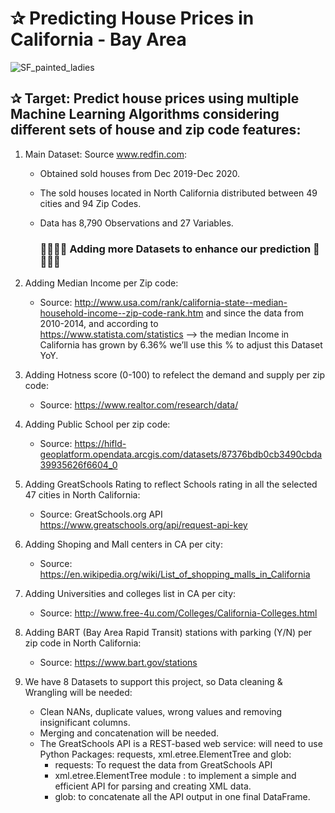 # ✰ Predicting House Prices in California - Bay Area

![SF_painted_ladies](https://user-images.githubusercontent.com/67468718/103456623-c483f400-4cac-11eb-8cdb-d508d23d80ba.jpg)


## ✰ Target: Predict house prices using multiple Machine Learning Algorithms considering different sets of house and zip code features:

1. Main Dataset: Source www.redfin.com:
    * Obtained sold houses from Dec 2019-Dec 2020.
    * The sold houses located in North California distributed between 49 cities and 94 Zip Codes.
    * Data has 8,790 Observations and 27 Variables.

         ### 🌟🌟🌟🌟 Adding more Datasets to enhance our prediction 🌟🌟🌟🌟

2. Adding Median Income per Zip code:
    * Source: http://www.usa.com/rank/california-state--median-household-income--zip-code-rank.htm and since the data from 2010-2014, and according to              
      https://www.statista.com/statistics --> the median Income in California has grown by 6.36% we’ll use this % to adjust this Dataset YoY.
      
3. Adding Hotness score (0-100) to refelect the demand and supply per zip code:
    * Source: https://www.realtor.com/research/data/
      
4. Adding Public School per zip code:
    * Source: https://hifld-geoplatform.opendata.arcgis.com/datasets/87376bdb0cb3490cbda39935626f6604_0
    
5. Adding GreatSchools Rating to reflect Schools rating in all the selected 47 cities in North California:
    * Source: GreatSchools.org API https://www.greatschools.org/api/request-api-key

6. Adding Shoping and Mall centers in CA per city:
    * Source: https://en.wikipedia.org/wiki/List_of_shopping_malls_in_California
    
7. Adding Universities and colleges list in CA per city:
    * Source: http://www.free-4u.com/Colleges/California-Colleges.html
    
8. Adding BART (Bay Area Rapid Transit) stations with parking (Y/N) per zip code in North California:
    * Source: https://www.bart.gov/stations
    
9. We have 8 Datasets to support this project, so Data cleaning & Wrangling will be needed:
    * Clean NANs, duplicate values, wrong values and removing insignificant columns.
    * Merging and concatenation will be needed.
    * The GreatSchools API is a REST-based web service: will need to use Python Packages: requests, xml.etree.ElementTree and glob:
         - requests: To request the data from GreatSchools API
         - xml.etree.ElementTree module : to implement a simple and efficient API for parsing and creating XML data.
         - glob: to concatenate all the API output in one final DataFrame.
    


